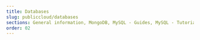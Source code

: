 ```yaml
---
title: Databases
slug: publiccloud/databases
sections: General information, MongoDB, MySQL - Guides, MySQL - Tutorials, PostgreSQL - Guides, PostgreSQL - Tutorials, Redis, Kafka, OpenSearch
order: 02
---
```

